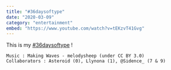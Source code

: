 ```yaml
---
title: "#36daysoftype"
date: "2020-03-09"
category: "entertainment"
embed: "https://www.youtube.com/watch?v=tEKzvT41Gvg"
---
```


This is my [#36daysoftype](http://www.36daysoftype.com/) !

```plaintext
Music : Making Waves - melodysheep (under CC BY 3.0)
Collaborators : Asteroid (0), Llynona (1), @Sidence_ (7 & 9)
```
